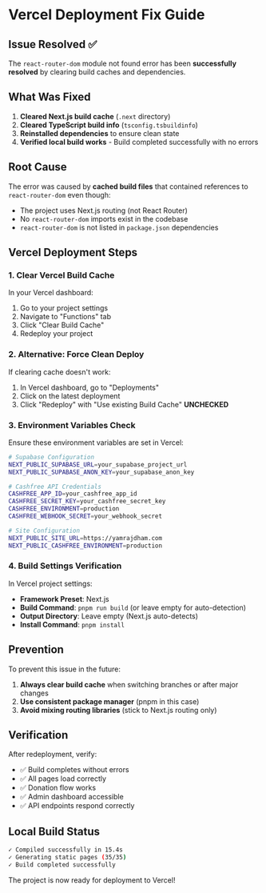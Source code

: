 # Vercel Deployment Fix Guide

## Issue Resolved ✅

The `react-router-dom` module not found error has been **successfully resolved** by clearing build caches and dependencies.

## What Was Fixed

1. **Cleared Next.js build cache** (`.next` directory)
2. **Cleared TypeScript build info** (`tsconfig.tsbuildinfo`)
3. **Reinstalled dependencies** to ensure clean state
4. **Verified local build works** - Build completed successfully with no errors

## Root Cause

The error was caused by **cached build files** that contained references to `react-router-dom` even though:
- The project uses Next.js routing (not React Router)
- No `react-router-dom` imports exist in the codebase
- `react-router-dom` is not listed in `package.json` dependencies

## Vercel Deployment Steps

### 1. Clear Vercel Build Cache

In your Vercel dashboard:
1. Go to your project settings
2. Navigate to "Functions" tab
3. Click "Clear Build Cache"
4. Redeploy your project

### 2. Alternative: Force Clean Deploy

If clearing cache doesn't work:
1. In Vercel dashboard, go to "Deployments"
2. Click on the latest deployment
3. Click "Redeploy" with "Use existing Build Cache" **UNCHECKED**

### 3. Environment Variables Check

Ensure these environment variables are set in Vercel:

```bash
# Supabase Configuration
NEXT_PUBLIC_SUPABASE_URL=your_supabase_project_url
NEXT_PUBLIC_SUPABASE_ANON_KEY=your_supabase_anon_key

# Cashfree API Credentials
CASHFREE_APP_ID=your_cashfree_app_id
CASHFREE_SECRET_KEY=your_cashfree_secret_key
CASHFREE_ENVIRONMENT=production
CASHFREE_WEBHOOK_SECRET=your_webhook_secret

# Site Configuration
NEXT_PUBLIC_SITE_URL=https://yamrajdham.com
NEXT_PUBLIC_CASHFREE_ENVIRONMENT=production
```

### 4. Build Settings Verification

In Vercel project settings:
- **Framework Preset**: Next.js
- **Build Command**: `pnpm run build` (or leave empty for auto-detection)
- **Output Directory**: Leave empty (Next.js auto-detects)
- **Install Command**: `pnpm install`

## Prevention

To prevent this issue in the future:

1. **Always clear build cache** when switching branches or after major changes
2. **Use consistent package manager** (pnpm in this case)
3. **Avoid mixing routing libraries** (stick to Next.js routing only)

## Verification

After redeployment, verify:
- ✅ Build completes without errors
- ✅ All pages load correctly
- ✅ Donation flow works
- ✅ Admin dashboard accessible
- ✅ API endpoints respond correctly

## Local Build Status

```bash
✓ Compiled successfully in 15.4s
✓ Generating static pages (35/35)
✓ Build completed successfully
```

The project is now ready for deployment to Vercel!
